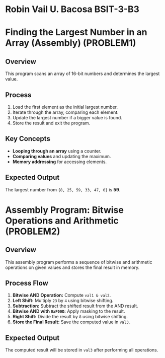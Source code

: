 ﻿# Robin Vail U. Bacosa BSIT-3-B3

# Finding the Largest Number in an Array (Assembly) (PROBLEM1)

## Overview

This program scans an array of 16-bit numbers and determines the largest value.

## Process

1. Load the first element as the initial largest number.
2. Iterate through the array, comparing each element.
3. Update the largest number if a bigger value is found.
4. Store the result and exit the program.

## Key Concepts

- **Looping through an array** using a counter.
- **Comparing values** and updating the maximum.
- **Memory addressing** for accessing elements.

## Expected Output

The largest number from `{8, 25, 59, 33, 47, 0}` is **59**.

# Assembly Program: Bitwise Operations and Arithmetic (PROBLEM2)

## Overview

This assembly program performs a sequence of bitwise and arithmetic operations on given values and stores the final result in memory.

## Process Flow

1. **Bitwise AND Operation:** Compute `val1 & val2`.
2. **Left Shift:** Multiply `23` by `4` using bitwise shifting.
3. **Subtraction:** Subtract the shifted result from the AND result.
4. **Bitwise AND with `0xF00D`:** Apply masking to the result.
5. **Right Shift:** Divide the result by `8` using bitwise shifting.
6. **Store the Final Result:** Save the computed value in `val3`.

## Expected Output

The computed result will be stored in `val3` after performing all operations.
